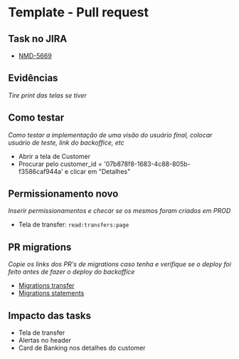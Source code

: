 # Template - Pull request

## Task no JIRA

- [NMD-5669](https://outinvest.atlassian.net/browse/NMD-5669)

## Evidências

_Tire print das telas se tiver_

## Como testar

_Como testar a implementação de uma visão do usuário final, colocar usuário de teste, link do backoffice, etc_

- Abrir a tela de Customer
- Procurar pelo customer_id = '07b878f8-1683-4c88-805b-f3586caf944a' e clicar em "Detalhes"

## Permissionamento novo

_Inserir permissionamentos e checar se os mesmos foram criados em PROD_

- Tela de transfer: `read:transfers:page`

## PR migrations

_Copie os links dos PR's de migrations caso tenha e verifique se o deploy foi feito antes de fazer o deploy do backoffice_

- [Migrations transfer](https://github.com/nomad-bank/nomad_migrations/pull/563)
- [Migrations statements](https://github.com/nomad-bank/nomad_migrations/pull/563)

## Impacto das tasks

- Tela de transfer
- Alertas no header
- Card de Banking nos detalhes do customer
